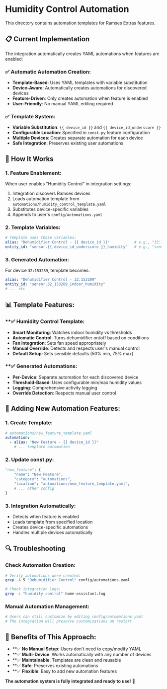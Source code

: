 # Humidity Control Automation

This directory contains automation templates for Ramses Extras features.

## 📋 Current Implementation

The integration automatically creates YAML automations when features are enabled:

### ✅ **Automatic Automation Creation:**
- **Template-Based**: Uses YAML templates with variable substitution
- **Device-Aware**: Automatically creates automations for discovered devices
- **Feature-Driven**: Only creates automation when feature is enabled
- **User-Friendly**: No manual YAML editing required

### ✅ **Template System:**
- **Variable Substitution**: `{{ device_id }}` and `{{ device_id_underscore }}`
- **Configurable Location**: Specified in `const.py` feature configuration
- **Multiple Devices**: Creates separate automation for each device
- **Safe Integration**: Preserves existing user automations

## 🔧 **How It Works**

### **1. Feature Enablement:**
When user enables "Humidity Control" in integration settings:
1. Integration discovers Ramses devices
2. Loads automation template from `automations/humidity_control_template.yaml`
3. Substitutes device-specific variables
4. Appends to user's `config/automations.yaml`

### **2. Template Variables:**
```yaml
# Template uses these variables:
alias: "Dehumidifier Control - {{ device_id }}"           # e.g., "32:153289"
entity_id: "sensor.{{ device_id_underscore }}_humidity"   # e.g., "sensor.32_153289_humidity"
```

### **3. Generated Automation:**
For device `32:153289`, template becomes:
```yaml
alias: "Dehumidifier Control - 32:153289"
entity_id: "sensor.32_153289_indoor_humidity"
# ... etc
```

## 📊 **Template Features:**

### **✅ **Humidity Control Template:**
- **Smart Monitoring**: Watches indoor humidity vs thresholds
- **Automatic Control**: Turns dehumidifier on/off based on conditions
- **Fan Integration**: Sets fan speed appropriately
- **Manual Override**: Detects and respects user's manual control
- **Default Setup**: Sets sensible defaults (50% min, 75% max)

### **✅ **Generated Automations:**
- **Per-Device**: Separate automation for each discovered device
- **Threshold-Based**: Uses configurable min/max humidity values
- **Logging**: Comprehensive activity logging
- **Override Detection**: Respects manual user control

## 🎯 **Adding New Automation Features:**

### **1. Create Template:**
```yaml
# automations/new_feature_template.yaml
automation:
  - alias: "New Feature - {{ device_id }}"
    # ... template automation
```

### **2. Update const.py:**
```python
"new_feature": {
    "name": "New Feature",
    "category": "automations",
    "location": "automations/new_feature_template.yaml",
    # ... other config
}
```

### **3. Integration Automatically:**
- Detects when feature is enabled
- Loads template from specified location
- Creates device-specific automations
- Handles multiple devices automatically

## 🔍 **Troubleshooting**

### **Check Automation Creation:**
```bash
# Verify automations were created:
grep -A 5 "Dehumidifier Control" config/automations.yaml

# Check integration logs:
grep -i "humidity control" home-assistant.log
```

### **Manual Automation Management:**
```yaml
# Users can still customize by editing config/automations.yaml
# The integration will preserve customizations on restart
```

## 🚀 **Benefits of This Approach:**

- **✅ **No Manual Setup**: Users don't need to copy/modify YAML
- **✅ **Multi-Device**: Works automatically with any number of devices
- **✅ **Maintainable**: Templates are clean and reusable
- **✅ **Safe**: Preserves existing automations
- **✅ **Flexible**: Easy to add new automation features

**The automation system is fully integrated and ready to use!** 🎉
